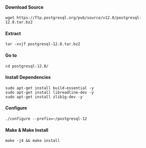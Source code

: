#### Download Source

```
wget https://ftp.postgresql.org/pub/source/v12.8/postgresql-12.8.tar.bz2
```

#### Extract

```
tar -xvjf postgresql-12.8.tar.bz2 
```

#### Go to

```
cd postgresql-12.8/
```

#### Install Dependencies

```
sudo apt-get install build-essential -y
sudo apt-get install libreadline-dev -y
sudo apt-get install zlib1g-dev -y
```

#### Configure

```
./configure --prefix=~/postgresql-12
```

#### Make & Make Install

```
make -j4 && make install
```
